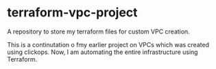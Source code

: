 # terraform-vpc-project
A repository to store my terraform files for custom VPC creation. 

This is a continutation o fmy earlier project on VPCs which was created using clickops. Now, I am automating the entire infrastructure using Terraform.
